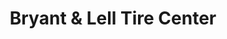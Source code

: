 ---
title: "Bryant & Lell Tire Center"
url: /travelers-rest/bryant-and-lell-tire-center/
shop: tyres
---